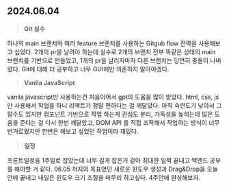 ## 2024.06.04

> **Git 실수**

하나의 main 브랜치와 여러 feature 브랜치를 사용하는 Gitgub flow 전략을 사용해보고 싶었다. 2개의 pr을 날려야 하는데 실수로 2개의 브랜치 전부 똑같은 상태의 main 브랜치를 기반으로 만들었고, 1개의 pr을 날리자마자 다른 브랜치는 당연히 충돌이 나버렸다. Git에 대해 더 공부하고 너무 GUI에만 의존하지 말아야겠다.

> **Vanila JavaScript**

vanila javascript만 사용하는건 처음이어서 gpt의 도움을 많이 받았다. html, css, js 만 사용해서 작업을 하니 리액트가 정말 편하다는 걸 깨달았다. 아직 숙련도가 낮아서 그럴수도 있지만 컴포넌트 기반으로 작업 하는게 관심도 분리, 가독성을 높히는데 많은 도움을 준다는 걸 다시 한번 깨달았고, DOM API 를 직접 조작해서 작업하는 방식이 너무 번거로웠지만 한번은 해보고 싶었던 작업이라 재밌다.

> **일정**

프론트일정을 1주일로 잡았는데 너무 길게 잡은거 같아 최대한 일찍 끝내고 백엔드 공부를 해야할 거 같다. 06.05 까지의 목표였던 새로운 윈도우 생성과 Drag&Drop을 오늘안에 끝내고 내일은 윈도우 크기 조절을 마무리 하고싶다. 4주안에 완성해보자.
